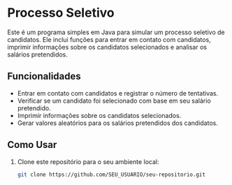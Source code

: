 # Processo Seletivo

Este é um programa simples em Java para simular um processo seletivo de candidatos. Ele inclui funções para entrar em contato com candidatos, imprimir informações sobre os candidatos selecionados e analisar os salários pretendidos.

## Funcionalidades

- Entrar em contato com candidatos e registrar o número de tentativas.
- Verificar se um candidato foi selecionado com base em seu salário pretendido.
- Imprimir informações sobre os candidatos selecionados.
- Gerar valores aleatórios para os salários pretendidos dos candidatos.

## Como Usar

1. Clone este repositório para o seu ambiente local:

   ```bash
   git clone https://github.com/SEU_USUARIO/seu-repositorio.git

